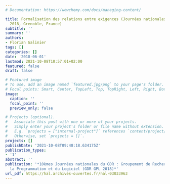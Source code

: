 ```yaml
---
# Documentation: https://wowchemy.com/docs/managing-content/

title: Formalisation des relations entre exigences (Journées nationales du GDR GPL
  2018, Grenoble, France)
subtitle: ''
summary: ''
authors:
- Florian Galinier
tags: []
categories: []
date: '2018-06-01'
lastmod: 2021-10-08T10:57:01+02:00
featured: false
draft: false

# Featured image
# To use, add an image named `featured.jpg/png` to your page's folder.
# Focal points: Smart, Center, TopLeft, Top, TopRight, Left, Right, BottomLeft, Bottom, BottomRight.
image:
  caption: ''
  focal_point: ''
  preview_only: false

# Projects (optional).
#   Associate this post with one or more of your projects.
#   Simply enter your project's folder or file name without extension.
#   E.g. `projects = ["internal-project"]` references `content/project/deep-learning/index.md`.
#   Otherwise, set `projects = []`.
projects: []
publishDate: '2021-10-08T09:48:18.634175Z'
publication_types:
- '1'
abstract: ''
publication: '*10èmes Journées nationales du GDR : Groupement de Recherche Génie de
  la Programmation et du Logiciel (GDR GPL 2018)*'
url_pdf: https://hal.archives-ouvertes.fr/hal-03033963
---
```


